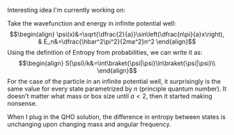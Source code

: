 Interesting idea I'm currently working on:

Take the wavefunction and energy in infinite potential well:
$$\begin{align}
\psi(x)&=\sqrt{\dfrac{2}{a}}\sin\left(\dfrac{n\pi}{a}x\right), & E_n&=\dfrac{\hbar^2\pi^2}{2ma^2}n^2
\end{align}$$
Using the definition of Entropy from probabilities, we can write it as:
$$\begin{align}
S(\psi)/k&=\int\braket{\psi|\psi}\ln\braket{\psi|\psi}\\
\end{align}$$
For the case of the particle in an infinite potential well, it surprisingly is the same value for every state parametrized by $n$ (principle quantum number). It doesn't matter what mass or box size until $a<2$, then it started making nonsense.


When I plug in the QHO solution, the difference in entropy between states is unchanging upon changing mass and angular frequency.
